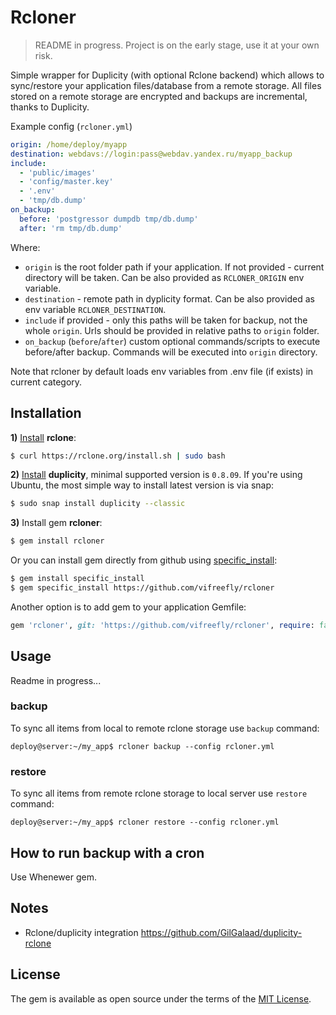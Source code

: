 # Rcloner

> README in progress. Project is on the early stage, use it at your own risk.

Simple wrapper for Duplicity (with optional Rclone backend) which allows to sync/restore your application files/database from a remote storage. All files stored on a remote storage are encrypted and backups are incremental, thanks to Duplicity.

Example config (`rcloner.yml`)

```yml
origin: /home/deploy/myapp
destination: webdavs://login:pass@webdav.yandex.ru/myapp_backup
include:
  - 'public/images'
  - 'config/master.key'
  - '.env'
  - 'tmp/db.dump'
on_backup:
  before: 'postgressor dumpdb tmp/db.dump'
  after: 'rm tmp/db.dump'
```

Where:
  * `origin` is the root folder path if your application. If not provided - current directory will be taken. Can be also provided as `RCLONER_ORIGIN` env variable.
  * `destination` - remote path in dyplicity format. Can be also provided as env variable `RCLONER_DESTINATION`.
  * `include` if provided - only this paths will be taken for backup, not the whole `origin`. Urls should be provided in relative paths to `origin` folder.
  * `on_backup` (`before`/`after`) custom optional commands/scripts to execute before/after backup. Commands will be executed into `origin` directory.

Note that rcloner by default loads env variables from .env file (if exists) in current category.

## Installation

**1)** [Install](https://rclone.org/install/) **rclone**:

```bash
$ curl https://rclone.org/install.sh | sudo bash
```

**2)** [Install](http://duplicity.nongnu.org/) **duplicity**, minimal supported version is `0.8.09`. If you're using Ubuntu, the most simple way to install latest version is via snap:

```bash
$ sudo snap install duplicity --classic
```

**3)** Install gem **rcloner**:

```bash
$ gem install rcloner
```

Or you can install gem directly from github using [specific_install](https://github.com/rdp/specific_install):

```bash
$ gem install specific_install
$ gem specific_install https://github.com/vifreefly/rcloner
```

Another option is to add gem to your application Gemfile:

```ruby
gem 'rcloner', git: 'https://github.com/vifreefly/rcloner', require: false
```

<!-- **4) Install gem postgressor (optional for postgres database)**:

```bash
$ gem install postgressor
```

## Configuration

First you will need to configure your Rclone `remote` storage.

1. Install rclone
2. Configure rclone remote storage (run `$ rclone config`), name it `remote`. -->

## Usage

Readme in progress...

<!-- Write a config file, example:

```yml
# rcloner.yml

name: my_app
root_path: /home/deploy/my_app
items:
  - type: pgdatabase
    db_url: "postgres://my_app_username:my_app_userpass@localhost/my_app_database"

  - type: folder
    duplicity: false
    path: public/images

  - type: file
    path: config/master.key
```

At the moment 3 types of items are supported:

* `file` - sync a single file
* `folder` - sync a directory. For `folder` type there is optional `duplicity` flag. If `duplicity: true`, folder will be synced using duplicity with compression. It's a good option if folder contains a lot of files which syncing each by each will take A LOT of time. Duplicity puts all the files in archive file before copying it to a remote storage.
* `pgdatabase` - sunc application database (postgres only). [Postgressor](https://github.com/vifreefly/postgressor) gem is used under the hood. -->

### backup

To sync all items from local to remote rclone storage use `backup` command:

```
deploy@server:~/my_app$ rcloner backup --config rcloner.yml
```
<!--
Dumped database my_app_database to /home/deploy/my_app/tmp/my_app_database.dump file.
Synced file `my_app_database.dump` from `/home/deploy/my_app/tmp/my_app_database.dump` to `remote:my_app_backup/my_app_database.dump`

Synced folder `images` from `/home/deploy/my_app/public/images` to `remote:my_app_backup/images`

Synced file `master.key` from `/home/deploy/my_app/config/master.key` to `remote:my_app_backup/master.key`
```

> Note: to backup database, Rcloner use gem [postgressor](https://github.com/vifreefly/postgressor) under the hood. -->

### restore

To sync all items from remote rclone storage to local server use `restore` command:

```
deploy@server:~/my_app$ rcloner restore --config rcloner.yml
```

<!--
Synced file `my_app_database.dump` from `remote:my_app_backup/my_app_database.dump` to `/home/deploy/my_app/tmp/my_app_database.dump`

Synced folder `images` from `remote:my_app_backup/images` to `/home/deploy/my_app/public/images`

Synced file `master.key` from `remote:my_app_backup/master.key` to `/home/deploy/my_app/config/master.key`
```

### Information about pgdatabase type restore

If you want to automatically restore application database from a synced backup file, you need to provide additional `RESTORE_PGDATABASE=true` env variable.

Also you can provide `SWITCH_TO_SUPERUSER=true` env variable to temporary switch postgres user to superuser while importing a database (sometimes it's required for a successful import). For more info see documentation for https://github.com/vifreefly/postgressor .

Example:

```
deploy@server:~/my_app$ SWITCH_TO_SUPERUSER=true RESTORE_PGDATABASE=true rcloner restore --config rcloner.yml
``` -->

## How to run backup with a cron

Use Whenewer gem.

## Notes

* Rclone/duplicity integration https://github.com/GilGalaad/duplicity-rclone

## License

The gem is available as open source under the terms of the [MIT License](https://opensource.org/licenses/MIT).
